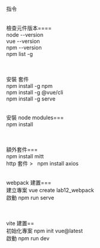 指令

<br>
檢查元件版本====
<br>
node --version
<br>
vue --version
<br>
npm --version
<br>
npm list -g

<br><br>
安裝 套件
<br>
npm install -g npm
<br>
npm install -g @vue/cli
<br>
npm install -g serve

<br>
安裝 node modules===
<br>
npm install

<br><br>
額外套件===
<br>
npm install mitt
<br>
http 套件 > &nbsp;
npm install axios

<br>
webpack 建置===
<br>
建立專案 vue create lab12_webpack
<br>
啟動 npm run serve

<br><br>
vite 建置==
<br>
初始化專案 npm init vue@latest
<br>
啟動 npm run dev

